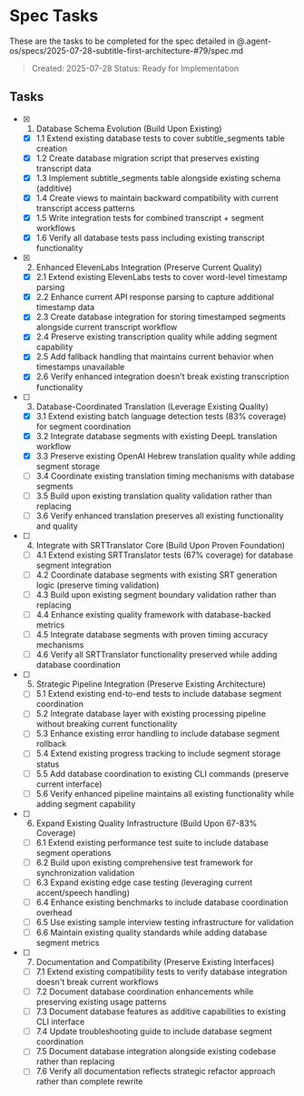 # Spec Tasks

These are the tasks to be completed for the spec detailed in @.agent-os/specs/2025-07-28-subtitle-first-architecture-#79/spec.md

> Created: 2025-07-28
> Status: Ready for Implementation

## Tasks

- [x] 1. Database Schema Evolution (Build Upon Existing)
  - [x] 1.1 Extend existing database tests to cover subtitle_segments table creation
  - [x] 1.2 Create database migration script that preserves existing transcript data
  - [x] 1.3 Implement subtitle_segments table alongside existing schema (additive)
  - [x] 1.4 Create views to maintain backward compatibility with current transcript access patterns
  - [x] 1.5 Write integration tests for combined transcript + segment workflows
  - [x] 1.6 Verify all database tests pass including existing transcript functionality

- [x] 2. Enhanced ElevenLabs Integration (Preserve Current Quality)
  - [x] 2.1 Extend existing ElevenLabs tests to cover word-level timestamp parsing
  - [x] 2.2 Enhance current API response parsing to capture additional timestamp data
  - [x] 2.3 Create database integration for storing timestamped segments alongside current transcript workflow
  - [x] 2.4 Preserve existing transcription quality while adding segment capability
  - [x] 2.5 Add fallback handling that maintains current behavior when timestamps unavailable
  - [x] 2.6 Verify enhanced integration doesn't break existing transcription functionality

- [ ] 3. Database-Coordinated Translation (Leverage Existing Quality)
  - [x] 3.1 Extend existing batch language detection tests (83% coverage) for segment coordination
  - [x] 3.2 Integrate database segments with existing DeepL translation workflow
  - [x] 3.3 Preserve existing OpenAI Hebrew translation quality while adding segment storage
  - [ ] 3.4 Coordinate existing translation timing mechanisms with database segments
  - [ ] 3.5 Build upon existing translation quality validation rather than replacing
  - [ ] 3.6 Verify enhanced translation preserves all existing functionality and quality

- [ ] 4. Integrate with SRTTranslator Core (Build Upon Proven Foundation)
  - [ ] 4.1 Extend existing SRTTranslator tests (67% coverage) for database segment integration
  - [ ] 4.2 Coordinate database segments with existing SRT generation logic (preserve timing validation)
  - [ ] 4.3 Build upon existing segment boundary validation rather than replacing
  - [ ] 4.4 Enhance existing quality framework with database-backed metrics
  - [ ] 4.5 Integrate database segments with proven timing accuracy mechanisms
  - [ ] 4.6 Verify all SRTTranslator functionality preserved while adding database coordination

- [ ] 5. Strategic Pipeline Integration (Preserve Existing Architecture)
  - [ ] 5.1 Extend existing end-to-end tests to include database segment coordination
  - [ ] 5.2 Integrate database layer with existing processing pipeline without breaking current functionality
  - [ ] 5.3 Enhance existing error handling to include database segment rollback
  - [ ] 5.4 Extend existing progress tracking to include segment storage status
  - [ ] 5.5 Add database coordination to existing CLI commands (preserve current interface)
  - [ ] 5.6 Verify enhanced pipeline maintains all existing functionality while adding segment capability

- [ ] 6. Expand Existing Quality Infrastructure (Build Upon 67-83% Coverage)
  - [ ] 6.1 Extend existing performance test suite to include database segment operations
  - [ ] 6.2 Build upon existing comprehensive test framework for synchronization validation
  - [ ] 6.3 Expand existing edge case testing (leveraging current accent/speech handling)
  - [ ] 6.4 Enhance existing benchmarks to include database coordination overhead
  - [ ] 6.5 Use existing sample interview testing infrastructure for validation
  - [ ] 6.6 Maintain existing quality standards while adding database segment metrics

- [ ] 7. Documentation and Compatibility (Preserve Existing Interfaces)
  - [ ] 7.1 Extend existing compatibility tests to verify database integration doesn't break current workflows
  - [ ] 7.2 Document database coordination enhancements while preserving existing usage patterns
  - [ ] 7.3 Document database features as additive capabilities to existing CLI interface
  - [ ] 7.4 Update troubleshooting guide to include database segment coordination
  - [ ] 7.5 Document database integration alongside existing codebase rather than replacing
  - [ ] 7.6 Verify all documentation reflects strategic refactor approach rather than complete rewrite